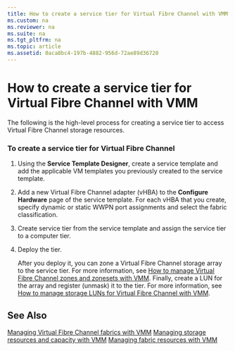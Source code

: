 ```yaml
---
title: How to create a service tier for Virtual Fibre Channel with VMM
ms.custom: na
ms.reviewer: na
ms.suite: na
ms.tgt_pltfrm: na
ms.topic: article
ms.assetid: 0aca8bc4-197b-4882-956d-72ae89d36720
---
```

# How to create a service tier for Virtual Fibre Channel with VMM
The following is the high\-level process for creating a service tier to access Virtual Fibre Channel storage resources.

### To create a service tier for Virtual Fibre Channel

1.  Using the **Service Template Designer**, create a service template and add the applicable VM templates you previously created to the service template.

2.  Add a new Virtual Fibre Channel adapter \(vHBA\) to the **Configure Hardware** page of the service template. For each vHBA that you create, specify dynamic or static WWPN port assignments and select the fabric classification.

3.  Create service tier from the service template and assign the service tier to a computer tier.

4.  Deploy the tier.

    After you deploy it, you can zone a Virtual Fibre Channel storage array to the service tier. For more information, see [How to manage Virtual Fibre Channel zones and zonesets with VMM](../Topic/How-to-manage-Virtual-Fibre-Channel-zones-and-zonesets-with-VMM.md). Finally, create a LUN for the array and register \(unmask\) it to the tier. For more information, see [How to manage storage LUNs for Virtual Fibre Channel with VMM](../Topic/How-to-manage-storage-LUNs-for-Virtual-Fibre-Channel-with-VMM.md).

## See Also
[Managing Virtual Fibre Channel fabrics with VMM](../Topic/Managing-Virtual-Fibre-Channel-fabrics-with-VMM.md)
[Managing storage resources and capacity with VMM](../Topic/Managing-storage-resources-and-capacity-with-VMM.md)
[Managing fabric resources with VMM](../Topic/Managing-fabric-resources-with-VMM.md)

